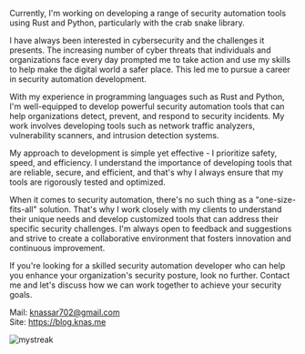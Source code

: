 Currently, I'm working on developing a range of security automation tools using Rust and Python, particularly with the crab snake library.

I have always been interested in cybersecurity and the challenges it presents. The increasing number of cyber threats that individuals and organizations face every day prompted me to take action and use my skills to help make the digital world a safer place. This led me to pursue a career in security automation development.

With my experience in programming languages such as Rust and Python, I'm well-equipped to develop powerful security automation tools that can help organizations detect, prevent, and respond to security incidents. My work involves developing tools such as network traffic analyzers, vulnerability scanners, and intrusion detection systems.

My approach to development is simple yet effective - I prioritize safety, speed, and efficiency. I understand the importance of developing tools that are reliable, secure, and efficient, and that's why I always ensure that my tools are rigorously tested and optimized.

When it comes to security automation, there's no such thing as a "one-size-fits-all" solution. That's why I work closely with my clients to understand their unique needs and develop customized tools that can address their specific security challenges. I'm always open to feedback and suggestions and strive to create a collaborative environment that fosters innovation and continuous improvement.

If you're looking for a skilled security automation developer who can help you enhance your organization's security posture, look no further. Contact me  and let's discuss how we can work together to achieve your security goals.

Mail: knassar702@gmail.com \
Site: https://blog.knas.me

<img src="https://github-readme-streak-stats.herokuapp.com/?user=knassar702&theme=tokyonight" alt="mystreak"/>
